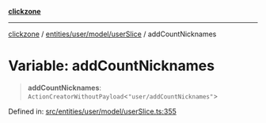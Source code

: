 [**clickzone**](../../../../../README.md)

***

[clickzone](../../../../../README.md) / [entities/user/model/userSlice](../README.md) / addCountNicknames

# Variable: addCountNicknames

> **addCountNicknames**: `ActionCreatorWithoutPayload`\<`"user/addCountNicknames"`\>

Defined in: [src/entities/user/model/userSlice.ts:355](https://github.com/MaximBri/ClickZone/blob/20f3f0d061a7c50a96ed5bba64acbc325a456072/client/src/entities/user/model/userSlice.ts#L355)

